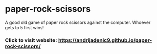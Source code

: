 # paper-rock-scissors
A good old game of paper rock scissors against the computer.
Whoever gets to 5 first wins!

### Click to visit website: https://andrijadenic9.github.io/paper-rock-scissors/
